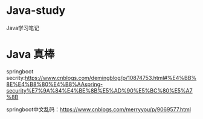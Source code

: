 # Java-study
Java学习笔记

# Java 真棒

springboot secrity:https://www.cnblogs.com/demingblog/p/10874753.html#%E4%BB%8E%E4%B8%80%E4%B8%AAspring-security%E7%9A%84%E4%BE%8B%E5%AD%90%E5%BC%80%E5%A7%8B

springboot中文乱码：https://www.cnblogs.com/merryyou/p/9069577.html
